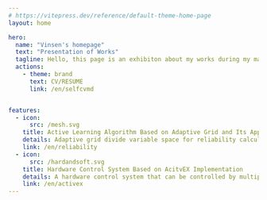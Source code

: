 ```yaml
---
# https://vitepress.dev/reference/default-theme-home-page
layout: home

hero:
  name: "Vinsen's homepage"
  text: "Presentation of Works"
  tagline: Hello, this page is an exhibiton about my works during my master's degree，as well as some information about myself. You can click on the tabs below to learn more details. Thank you very sincerely for visiting!
  actions:
    - theme: brand
      text: CV/RESUME
      link: /en/selfcvmd


features:
  - icon: 
      src: /mesh.svg
    title: Active Learning Algorithm Based on Adaptive Grid and Its Application in Structural Reliability Prediction
    details: Adaptive grid divide variable space for reliability calculation
    link: /en/reliability
  - icon: 
      src: /hardandsoft.svg
    title: Hardware Control System Based on AcitvEX Implementation
    details: A hardware control system that can be controlled by multiple programming languages
    link: /en/activex
---
```


